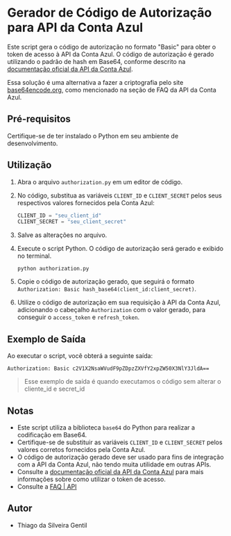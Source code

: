 # Gerador de Código de Autorização para API da Conta Azul

Este script gera o código de autorização no formato "Basic" para obter o token de acesso à API da Conta Azul. O código de autorização é gerado utilizando o padrão de hash em Base64, conforme descrito na [documentação oficial da API da Conta Azul](https://developers.contaazul.com/).

Essa solução é uma alternativa a fazer a criptografia pelo site [base64encode.org](https://www.base64encode.org/), como mencionado na seção de FAQ da API da Conta Azul.

## Pré-requisitos

Certifique-se de ter instalado o Python em seu ambiente de desenvolvimento.

## Utilização

1. Abra o arquivo `authorization.py` em um editor de código.

2. No código, substitua as variáveis `CLIENT_ID` e `CLIENT_SECRET` pelos seus respectivos valores fornecidos pela Conta Azul:

   ```python
   CLIENT_ID = "seu_client_id"
   CLIENT_SECRET = "seu_client_secret"
   ```

3. Salve as alterações no arquivo.

4. Execute o script Python. O código de autorização será gerado e exibido no terminal.

   ```shell
   python authorization.py
   ```

5. Copie o código de autorização gerado, que seguirá o formato `Authorization: Basic hash_base64(client_id:client_secret)`.

6. Utilize o código de autorização em sua requisição à API da Conta Azul, adicionando o cabeçalho `Authorization` com o valor gerado, para conseguir o `access_token` e `refresh_token`.

## Exemplo de Saída

Ao executar o script, você obterá a seguinte saída:

```
Authorization: Basic c2V1X2NsaWVudF9pZDpzZXVfY2xpZW50X3NlY3JldA==
```

> Esse exemplo de saída é quando executamos o código sem alterar o cliente_id e secret_id

## Notas

- Este script utiliza a biblioteca `base64` do Python para realizar a codificação em Base64.
- Certifique-se de substituir as variáveis `CLIENT_ID` e `CLIENT_SECRET` pelos valores corretos fornecidos pela Conta Azul.
- O código de autorização gerado deve ser usado para fins de integração com a API da Conta Azul, não tendo muita utilidade em outras APIs.
- Consulte a [documentação oficial da API da Conta Azul](https://developers.contaazul.com/) para mais informações sobre como utilizar o token de acesso.
- Consulte a [FAQ | API](https://ajuda.contaazul.com/hc/pt-br/articles/360044777972-FAQ-API#h_01H0K393VS4Z1DAQJ5R395QNNY)


## Autor

* Thiago da Silveira Gentil

